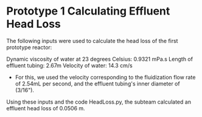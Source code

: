 # Prototype 1 Calculating Effluent Head Loss

The following inputs were used to calculate the head loss of the first prototype reactor:

Dynamic viscosity of water at 23 degrees Celsius: 0.9321 mPa.s
Length of effluent tubing: 2.67m
Velocity of water: 14.3 cm/s
- For this, we used the velocity corresponding to the fluidization flow rate of 2.54mL per second, and the effluent tubing's inner diameter of (3/16").

Using these inputs and the code HeadLoss.py, the subteam calculated an effluent head loss of 0.0506 m. 

